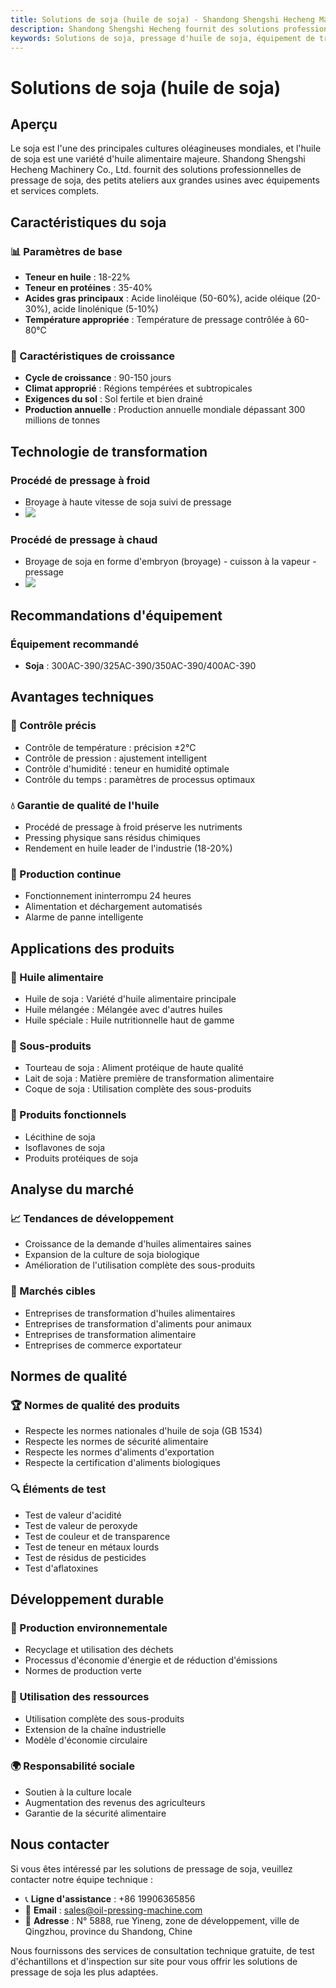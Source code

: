 ```yaml
---
title: Solutions de soja (huile de soja) - Shandong Shengshi Hecheng Machinery Co., Ltd.
description: Shandong Shengshi Hecheng fournit des solutions professionnelles de pressage de soja, équipements et services complets des petits ateliers aux grandes usines, teneur en huile de soja 18-22%, fournissant des procédés de pressage à froid et à chaud.
keywords: Solutions de soja, pressage d'huile de soja, équipement de transformation de soja, ligne de production d'huile de soja, procédé de pressage à froid de soja, procédé de pressage à chaud de soja, presse à huile de soja, transformation de tourteau de soja, extraction d'huile de soja, transformation de graines de soja, équipement de pressage de soja, équipement de raffinage d'huile de soja, usine de transformation d'huile de soja, technologie de pressage de soja, équipement de production d'huile de soja
---
```


# Solutions de soja (huile de soja)

## Aperçu

Le soja est l'une des principales cultures oléagineuses mondiales, et l'huile de soja est une variété d'huile alimentaire majeure. Shandong Shengshi Hecheng Machinery Co., Ltd. fournit des solutions professionnelles de pressage de soja, des petits ateliers aux grandes usines avec équipements et services complets.

## Caractéristiques du soja

### 📊 Paramètres de base
- **Teneur en huile** : 18-22%
- **Teneur en protéines** : 35-40%
- **Acides gras principaux** : Acide linoléique (50-60%), acide oléique (20-30%), acide linolénique (5-10%)
- **Température appropriée** : Température de pressage contrôlée à 60-80℃

### 🌱 Caractéristiques de croissance
- **Cycle de croissance** : 90-150 jours
- **Climat approprié** : Régions tempérées et subtropicales
- **Exigences du sol** : Sol fertile et bien drainé
- **Production annuelle** : Production annuelle mondiale dépassant 300 millions de tonnes

## Technologie de transformation

### Procédé de pressage à froid
- Broyage à haute vitesse de soja suivi de pressage
- ![](/images/大豆冷榨工艺.png)

### Procédé de pressage à chaud
- Broyage de soja en forme d'embryon (broyage) - cuisson à la vapeur - pressage
- ![](/images/大豆热榨工艺.png)

## Recommandations d'équipement

### Équipement recommandé
- **Soja** : 300AC-390/325AC-390/350AC-390/400AC-390

## Avantages techniques

### 🎯 Contrôle précis
- Contrôle de température : précision ±2℃
- Contrôle de pression : ajustement intelligent
- Contrôle d'humidité : teneur en humidité optimale
- Contrôle du temps : paramètres de processus optimaux

### 💧 Garantie de qualité de l'huile
- Procédé de pressage à froid préserve les nutriments
- Pressing physique sans résidus chimiques
- Rendement en huile leader de l'industrie (18-20%)

### 🔄 Production continue
- Fonctionnement ininterrompu 24 heures
- Alimentation et déchargement automatisés
- Alarme de panne intelligente

## Applications des produits

### 🍳 Huile alimentaire
- Huile de soja : Variété d'huile alimentaire principale
- Huile mélangée : Mélangée avec d'autres huiles
- Huile spéciale : Huile nutritionnelle haut de gamme

### 🥛 Sous-produits
- Tourteau de soja : Aliment protéique de haute qualité
- Lait de soja : Matière première de transformation alimentaire
- Coque de soja : Utilisation complète des sous-produits

### 💊 Produits fonctionnels
- Lécithine de soja
- Isoflavones de soja
- Produits protéiques de soja

## Analyse du marché

### 📈 Tendances de développement
- Croissance de la demande d'huiles alimentaires saines
- Expansion de la culture de soja biologique
- Amélioration de l'utilisation complète des sous-produits

### 🎯 Marchés cibles
- Entreprises de transformation d'huiles alimentaires
- Entreprises de transformation d'aliments pour animaux
- Entreprises de transformation alimentaire
- Entreprises de commerce exportateur

## Normes de qualité

### 🏆 Normes de qualité des produits
- Respecte les normes nationales d'huile de soja (GB 1534)
- Respecte les normes de sécurité alimentaire
- Respecte les normes d'aliments d'exportation
- Respecte la certification d'aliments biologiques

### 🔍 Éléments de test
- Test de valeur d'acidité
- Test de valeur de peroxyde
- Test de couleur et de transparence
- Test de teneur en métaux lourds
- Test de résidus de pesticides
- Test d'aflatoxines

## Développement durable

### 🌱 Production environnementale
- Recyclage et utilisation des déchets
- Processus d'économie d'énergie et de réduction d'émissions
- Normes de production verte

### 🔄 Utilisation des ressources
- Utilisation complète des sous-produits
- Extension de la chaîne industrielle
- Modèle d'économie circulaire

### 🌍 Responsabilité sociale
- Soutien à la culture locale
- Augmentation des revenus des agriculteurs
- Garantie de la sécurité alimentaire

## Nous contacter

Si vous êtes intéressé par les solutions de pressage de soja, veuillez contacter notre équipe technique :

- 📞 **Ligne d'assistance** : +86 19906365856
- 📧 **Email** : sales@oil-pressing-machine.com
- 📍 **Adresse** : N° 5888, rue Yineng, zone de développement, ville de Qingzhou, province du Shandong, Chine

Nous fournissons des services de consultation technique gratuite, de test d'échantillons et d'inspection sur site pour vous offrir les solutions de pressage de soja les plus adaptées.